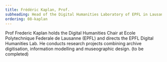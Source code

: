 ```yaml
---
title: Frédéric Kaplan, Prof.
subheading: Head of the Digital Humanities Laboratory of EPFL in Lausanne
ordering: 08-kaplan
---
```


Prof Frederic Kaplan holds the Digital Humanities Chair at Ecole Polytechnique Federale de Lausanne (EPFL) and directs the EPFL Digital Humanities Lab. He conducts research projects combining archive digitisation, information modelling and museographic design. (to be completed)

<!-- He is currently working on the « Venice Time Machine », an international project in collaboration with the Ca’Foscari University in Venice, aiming to model the evolution and history of Venice over a 1000 year period. -->